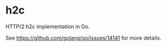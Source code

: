 # h2c

HTTP/2 h2c implementation in Go.

See https://github.com/golang/go/issues/14141 for more details.
